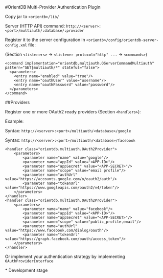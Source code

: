 #OrientDB Multi-Provider Authentication Plugin

Copy jar to `<orientb>/lib/`

Server (HTTP API) command: `http://<server>:<port>/multiauth/:database/:provider`

Register it to the server configuration in `<orientb>/config/orientdb-server-config.xml` file:
    
(Section `<listeners>` -> `<listener protocol="http" ...` -> `<commands>`)

    <command implementation="orientdb.multiauth.OServerCommandMultiauth" pattern="GET|multiauth/*" stateful="false">
      <parameters>
        <entry name="enabled" value="true"/>
        <entry name="oauthUser" value="username"/>
        <entry name="oauthPassword" value="password"/>
      </parameters>
    </command>

##Providers

Register one or more OAuth2 ready providers (Section `<handlers>`):

Example:

Syntax: `http://<server>:<port>/multiauth/<database>/google`

Syntax: `http://<server>:<port>/multiauth/<database>/facebook`

    <handler class="orientdb.multiauth.OAuth2Provider">
        <parameters>
            <parameter name="name" value="google"/>
            <parameter name="appId" value="<APP-ID>"/>
            <parameter name="appSecret" value="<APP-SECRET>"/>
            <parameter name="scope" value="email profile"/>
            <parameter name="authUrl" value="https://accounts.google.com/o/oauth2/auth"/>
            <parameter name="tokenUrl" value="https://www.googleapis.com/oauth2/v4/token"/>
        </parameters>
    </handler>
    <handler class="orientdb.multiauth.OAuth2Provider">
        <parameters>
            <parameter name="name" value="facebook"/>
            <parameter name="appId" value="<APP-ID>"/>
            <parameter name="appSecret" value="<APP-SECRET>"/>
            <parameter name="scope" value="public_profile,email"/>
            <parameter name="authUrl" value="https://www.facebook.com/dialog/oauth"/>
            <parameter name="tokenUrl" value="https://graph.facebook.com/oauth/access_token"/>
        </parameters>
    </handler>
      
Or implement your authentication strategy by implementing `OAuthProviderInterface`

\* Development stage
